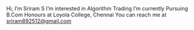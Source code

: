 Hi, I’m Sriram S
I’m interested in Algorithm Trading
I’m currently Pursuing B.Com Honours at Loyola College, Chennai 
You can reach me at sriram892512@gmail.com
